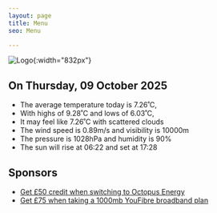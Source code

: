 ```yaml
---
layout: page
title: Menu
seo: Menu

---
```


![Logo](/images/logo.jpg){:width="832px"}

<!-- weather_marker starts -->
## On Thursday, 09 October 2025

- The average temperature today is 7.26˚C,
- With highs of 9.28˚C and lows of 6.03˚C,
- It may feel like 7.26˚C with scattered clouds
- The wind speed is 0.89m/s and visibility is 10000m
- The pressure is 1028hPa and humidity is 90%
- The sun will rise at 06:22 and set at 17:28

<!-- weather_marker ends -->

## Sponsors

- [Get £50 credit when switching to Octopus Energy](https://bit.ly/3oD1nnS)
- [Get £75 when taking a 1000mb YouFibre broadband plan](https://aklam.io/91zWhU?)
